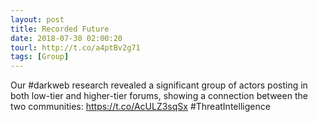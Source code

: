 ```yaml
---
layout: post
title: Recorded Future
date: 2018-07-30 02:00:20
tourl: http://t.co/a4ptBv2g71
tags: [Group]
---
```

Our #darkweb research revealed a significant group of actors posting in both low-tier and higher-tier forums, showing a connection between the two communities: https://t.co/AcULZ3sqSx #ThreatIntelligence